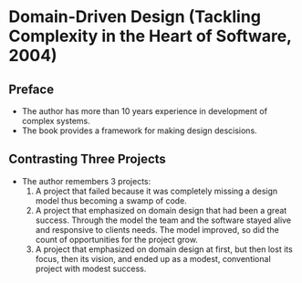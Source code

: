 # Domain-Driven Design (Tackling Complexity in the Heart of Software, 2004)

## Preface

  - The author has more than 10 years experience in development of complex systems.
  - The book provides a framework for making design descisions.

## Contrasting Three Projects

  - The author remembers 3 projects:
    1. A project that failed because it was completely missing a design model thus becoming a swamp of code.
    2. A project that emphasized on domain design that had been a great success. Through the model the team and the software stayed alive and responsive to clients needs. The model improved, so did the count of opportunities for the project grow.
    3. A project that emphasized on domain design at first, but then lost its focus, then its vision, and ended up as a modest, conventional project with modest success.
  
